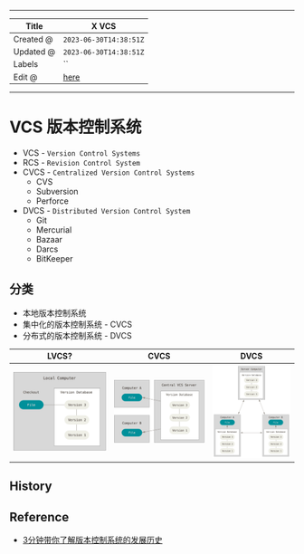 -----

| Title     | X VCS                                                |
| --------- | ---------------------------------------------------- |
| Created @ | `2023-06-30T14:38:51Z`                               |
| Updated @ | `2023-06-30T14:38:51Z`                               |
| Labels    | \`\`                                                 |
| Edit @    | [here](https://github.com/junxnone/xwiki/issues/275) |

-----

# VCS 版本控制系统

  - VCS - `Version Control Systems`
  - RCS - `Revision Control System`
  - CVCS - `Centralized Version Control Systems`
      - CVS
      - Subversion
      - Perforce
  - DVCS - `Distributed Version Control System`
      - Git
      - Mercurial
      - Bazaar
      - Darcs
      - BitKeeper

## 分类

  - 本地版本控制系统
  - 集中化的版本控制系统 - CVCS
  - 分布式的版本控制系统 - DVCS

| LVCS?                                                        | CVCS                                                         | DVCS                                                         |
| ------------------------------------------------------------ | ------------------------------------------------------------ | ------------------------------------------------------------ |
| ![image](media/b36cc7a38b8edcd2a525fce25e7b17e324b761a2.png) | ![image](media/53b0178040b43d833e3fd60e3e8bc0e6f406393f.png) | ![image](media/e758013e7905b457a41f0cc433adafcf1337ae7e.png) |

## History

## Reference

  - [3分钟带你了解版本控制系统的发展历史](https://segmentfault.com/a/1190000040421438)
